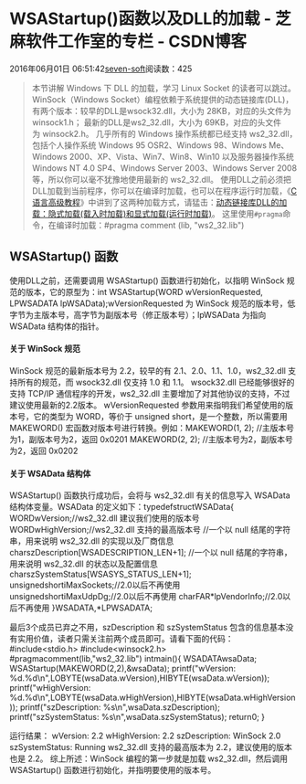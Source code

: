 
# WSAStartup()函数以及DLL的加载 -  芝麻软件工作室的专栏 - CSDN博客


2016年06月01日 06:51:42[seven-soft](https://me.csdn.net/softn)阅读数：425



> 本节讲解 Windows 下 DLL 的加载，学习 Linux Socket 的读者可以跳过。
WinSock（Windows Socket）编程依赖于系统提供的动态链接库(DLL)，有两个版本：较早的DLL是wsock32.dll，大小为 28KB，对应的头文件为 winsock1.h；
最新的DLL是ws2_32.dll，大小为 69KB，对应的头文件为 winsock2.h。
几乎所有的 Windows 操作系统都已经支持 ws2_32.dll，包括个人操作系统 Windows 95 OSR2、Windows 98、Windows Me、Windows 2000、XP、Vista、Win7、Win8、Win10
 以及服务器操作系统 Windows NT 4.0 SP4、Windows Server 2003、Windows Server 2008 等，所以你可以毫不犹豫地使用最新的 ws2_32.dll。
使用DLL之前必须把DLL加载到当前程序，你可以在编译时加载，也可以在程序运行时加载，《[C语言高级教程](http://c.biancheng.net/cpp/u/gaoji/)》中讲到了这两种加载方式，请猛击：[动态链接库DLL的加载：隐式加载(载入时加载)和显式加载(运行时加载)](http://c.biancheng.net/cpp/html/2754.html)。
这里使用`#pragma`命令，在编译时加载：\#pragma comment (lib, "ws2_32.lib")
## WSAStartup() 函数
使用DLL之前，还需要调用 WSAStartup() 函数进行初始化，以指明 WinSock 规范的版本，它的原型为：int WSAStartup(WORD wVersionRequested, LPWSADATA lpWSAData);wVersionRequested 为 WinSock 规范的版本号，低字节为主版本号，高字节为副版本号（修正版本号）；lpWSAData 为指向 WSAData 结构体的指针。
#### 关于 WinSock 规范
WinSock 规范的最新版本号为 2.2，较早的有 2.1、2.0、1.1、1.0，ws2_32.dll 支持所有的规范，而 wsock32.dll 仅支持 1.0 和 1.1。
wsock32.dll 已经能够很好的支持 TCP/IP 通信程序的开发，ws2_32.dll 主要增加了对其他协议的支持，不过建议使用最新的2.2版本。
wVersionRequested 参数用来指明我们希望使用的版本号，它的类型为 WORD，等价于 unsigned short，是一个整数，所以需要用 MAKEWORD() 宏函数对版本号进行转换。例如：MAKEWORD(1, 2);  //主版本号为1，副版本号为2，返回 0x0201
MAKEWORD(2, 2);  //主版本号为2，副版本号为2，返回 0x0202
#### 关于 WSAData 结构体
WSAStartup() 函数执行成功后，会将与 ws2_32.dll 有关的信息写入 WSAData 结构体变量。WSAData 的定义如下：typedefstructWSAData{
WORDwVersion;//ws2_32.dll 建议我们使用的版本号
WORDwHighVersion;//ws2_32.dll 支持的最高版本号
//一个以 null 结尾的字符串，用来说明 ws2_32.dll 的实现以及厂商信息
charszDescription[WSADESCRIPTION_LEN+1];
//一个以 null 结尾的字符串，用来说明 ws2_32.dll 的状态以及配置信息
charszSystemStatus[WSASYS_STATUS_LEN+1];
unsignedshortiMaxSockets;//2.0以后不再使用
unsignedshortiMaxUdpDg;//2.0以后不再使用
charFAR*lpVendorInfo;//2.0以后不再使用
}WSADATA,*LPWSADATA;

最后3个成员已弃之不用，szDescription 和 szSystemStatus 包含的信息基本没有实用价值，读者只需关注前两个成员即可。请看下面的代码：\#include<stdio.h>
\#include<winsock2.h>
\#pragmacomment(lib,"ws2_32.lib")
intmain(){
WSADATAwsaData;
WSAStartup(MAKEWORD(2,2),&wsaData);
printf("wVersion: %d.%d\n",LOBYTE(wsaData.wVersion),HIBYTE(wsaData.wVersion));
printf("wHighVersion: %d.%d\n",LOBYTE(wsaData.wHighVersion),HIBYTE(wsaData.wHighVersion));
printf("szDescription: %s\n",wsaData.szDescription);
printf("szSystemStatus: %s\n",wsaData.szSystemStatus);
return0;
}

运行结果：
wVersion: 2.2
wHighVersion: 2.2
szDescription: WinSock 2.0
szSystemStatus: Running
ws2_32.dll 支持的最高版本为 2.2，建议使用的版本也是 2.2。
综上所述：WinSock 编程的第一步就是加载 ws2_32.dll，然后调用 WSAStartup() 函数进行初始化，并指明要使用的版本号。

